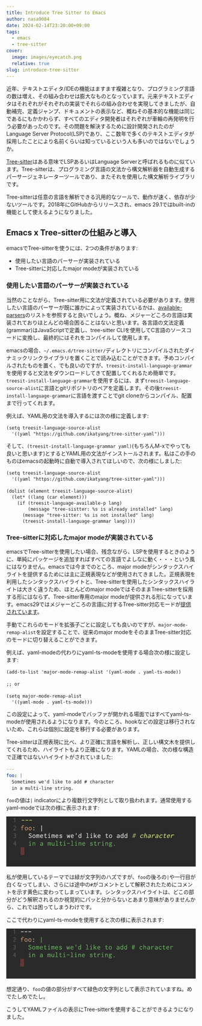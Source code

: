 ```yaml
---
title: Introduce Tree Sitter to Emacs
author: nasa9084
date: 2024-02-14T23:20:00+09:00
tags:
  - emacs
  - tree-sitter
cover:
  image: images/eyecatch.png
  relative: true
slug: introduce-tree-sitter
---
```


近年、テキストエディタ/IDEの機能はますます複雑となり、プログラミング言語の数は増え、その組み合わせは膨大なものとなっています。元来テキストエディタはそれぞれがそれぞれの実装でそれらの組み合わせを実現してきましたが、自動補完、定義ジャンプ、ドキュメントの表示など、概ねその基本的な機能は同じであるにもかかわらず、すべてのエディタ開発者はそれぞれが車輪の再発明を行う必要があったのです。その問題を解決するために設計開発されたのがLanguage Server Protocol(LSP)であり、ここ数年で多くのテキストエディタが採用したことにより名前くらいは知っているという人も多いのではないでしょうか。

[Tree-sitter](https://tree-sitter.github.io/tree-sitter/)はある意味でLSPあるいはLanguage Serverと呼ばれるものに似ています。Tree-sitterは、プログラミング言語の文法から構文解析器を自動生成するパーサージェネレーターツールであり、またそれを使用した構文解析ライブラリです。

Tree-sitterは任意の言語を解析できる汎用的なツールで、動作が速く、依存が少ないツールです。2018年にGitHubからリリースされ、emacs 29.1ではbuilt-inの機能として使えるようになりました。

## Emacs x Tree-sitterの仕組みと導入

emacsでTree-sitterを使うには、2つの条件があります:

* 使用したい言語のパーサーが実装されている
* Tree-sitterに対応したmajor modeが実装されている

### 使用したい言語のパーサーが実装されている

当然のことながら、Tree-sitter用に文法が定義されている必要があります。使用したい言語のパーサーが既に誰かによって実装されているかは、[available-parsers](https://tree-sitter.github.io/tree-sitter/#available-parsers)のリストを参照すると良いでしょう。概ね、メジャーどころの言語は実装されておりほとんどの場合困ることはないと思います。各言語の文法定義(grammar)はJavaScriptで定義し、tree-sitter CLIを使用してC言語のソースコードに変換し、最終的にはそれをコンパイルして使用します。

emacsの場合、`~/.emacs.d/tree-sitter/`ディレクトリにコンパイルされたダイナミックリンクライブラリを置くことで読み込むことができます。予めコンパイルされたものを置く、でも良いのですが、`treesit-install-language-grammar`を使用すると文法をダウンロードしてきて配置してくれるため簡単です。`treesit-install-language-grammar`を使用するには、まず`treesit-language-source-alist`に言語とgitリポジトリのペアを定義します。その後`treesit-install-language-grammar`に言語を渡すことでgit cloneからコンパイル、配置まで行ってくれます。

例えば、YAML用の文法を導入するには次の様に定義します:

``` emacs-lisp
(setq treesit-language-source-alist
  '((yaml "https://github.com/ikatyang/tree-sitter-yaml")))
```

そして、`(treesit-install-language-grammar yaml)`(もちろんM-xでやっても良いと思います)とするとYAML用の文法がインストールされます。私はこの手のものはemacsの起動時に自動で導入されてほしいので、次の様にしました:

``` emacs-lisp
(setq treesit-language-source-alist
  '((yaml "https://github.com/ikatyang/tree-sitter-yaml")))

(dolist (element treesit-language-source-alist)
  (let* ((lang (car element)))
    (if (treesit-language-available-p lang)
        (message "tree-sistter: %s is already installed" lang)
      (message "tree-sitter: %s is not installed" lang)
      (treesit-install-language-grammar lang))))
```

### Tree-sitterに対応したmajor modeが実装されている

emacsでTree-sitterを使用したい場合、残念ながら、LSPを使用するときのように、単純にパッケージを追加すればすべての言語でよしなに動く・・・という風にはなりません。emacsでは今までのところ、major modeがシンタックスハイライトを提供するためには主に正規表現などが使用されてきました。正規表現を利用したシンタックスハイライトと、Tree-sitterを使用したシンタックスハイライトは大きく違うため、ほとんどのmajor modeではそのままTree-sitterを採用する形にはならず、Tree-sitter専用のmajor modeが提供される形になっています。emacs29ではメジャーどころの言語に対するTree-sitter対応モードが[提供されています](https://github.com/emacs-mirror/emacs/blob/master/etc/NEWS.29#L3016-L3089)。

手動でこれらのモードを拡張子ごとに設定しても良いのですが、`major-mode-remap-alist`を設定することで、従来のmajor modeをそのままTree-sitter対応のモードに切り替えることができます。

例えば、yaml-modeの代わりにyaml-ts-modeを使用する場合次の様に設定します:

``` emacs-lisp
(add-to-list 'major-mode-remap-alist '(yaml-mode . yaml-ts-mode))

;; or

(setq major-mode-remap-alist
  '((yaml-mode . yaml-ts-mode)))
```

この設定によって、yaml-modeでバッファが開かれる場面ではすべてyaml-ts-modeが使用されるようになります。今のところ、hookなどの設定は移行されないため、これらは個別に設定を移行する必要があります。

Tree-sitterは正規表現に比べ、より正確に言語を解析し、正しい構文木を提供してくれるため、ハイライトもより正確になります。YAMLの場合、次の様な構造で正確ではないハイライトがされていました:

``` yaml
---
foo: |
  Sometimes we'd like to add # character
  in a multi-line string.
```

`foo`の値は`|` indicatorにより複数行文字列として取り扱われます。通常使用するyaml-modeでは次の様に表示されます:

![yaml-modeでの表示](images/yaml-mode.png)

私が使用しているテーマでは緑が文字列のハズですが、`foo`の後ろの`|`や一行目が白くなってしまい、さらには途中の`#`がコメントとして解釈されたためにコメントを示す黄色に変わってしまっています。シンタックスハイライトは、どこの部分がどう解釈されるのか視覚的にパッと分からないとあまり意味がありませんから、これでは困ってしまうわけです。

ここで代わりにyaml-ts-modeを使用すると次の様に表示されます:

![yaml-ts-modeでの表示](images/yaml-ts-mode.png)

想定通り、`foo`の値の部分がすべて緑色の文字列として表示されていますね。めでたしめでたし。

こうしてYAMLファイルの表示にTree-sitterを使用することができるようになりました。

